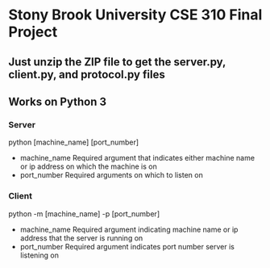 # Stony Brook University CSE 310 Final Project

## Just unzip the ZIP file to get the server.py, client.py, and protocol.py files

## Works on Python 3

### Server
python [machine_name] [port_number]

- machine_name Required argument that indicates either machine name or ip address on which the machine is on
- port_number Required arguments on which to listen on

### Client
python -m [machine_name] -p [port_number]

- machine_name Required argument indicating machine name or ip address that the server is running on
- port_number Required argument indicates port number server is listening on

